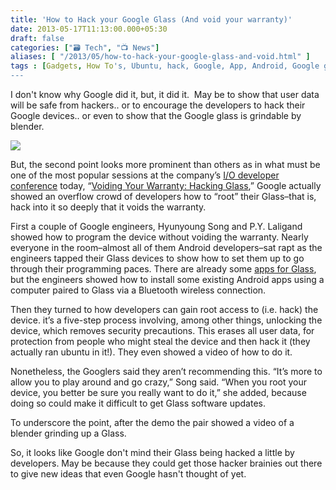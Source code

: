 ```yaml
---
title: 'How to Hack your Google Glass (And void your warranty)'
date: 2013-05-17T11:13:00.000+05:30
draft: false
categories: ["🗃️ Tech", "📺 News"]
aliases: [ "/2013/05/how-to-hack-your-google-glass-and-void.html" ]
tags : [Gadgets, How To's, Ubuntu, hack, Google, App, Android, Google glass, News]
---
```


I don't know why Google did it, but, it did it.  May be to show that user data will be safe from hackers.. or to encourage the developers to hack their Google devices.. or even to show that the Google glass is grindable by blender.  
  

[![](https://2.bp.blogspot.com/-BI1rVy5Tpc8/UZXIL_Y0Q3I/AAAAAAAABfM/p-KZNn7Qsas/s640/google-glass-team-at-google-io.jpg)](https://2.bp.blogspot.com/-BI1rVy5Tpc8/UZXIL_Y0Q3I/AAAAAAAABfM/p-KZNn7Qsas/s1600/google-glass-team-at-google-io.jpg)

  
  
But, the second point looks more prominent than others as in what must be one of the most popular sessions at the company’s [I/O developer conference](https://www.google.com/io) today, “[Voiding Your Warranty: Hacking Glass](httpss://developers.google.com/events/io/sessions/332704837),” Google actually showed an overflow crowd of developers how to “root” their Glass–that is, hack into it so deeply that it voids the warranty.  
  
First a couple of Google engineers, Hyunyoung Song and P.Y. Laligand showed how to program the device without voiding the warranty. Nearly everyone in the room–almost all of them Android developers–sat rapt as the engineers tapped their Glass devices to show how to set them up to go through their programming paces. There are already some [apps for Glass](https://bits.blogs.nytimes.com/2013/05/16/new-apps-arrive-on-google-glass/), but the engineers showed how to install some existing Android apps using a computer paired to Glass via a Bluetooth wireless connection.  
  
Then they turned to how developers can gain root access to (i.e. hack) the device. it’s a five-step process involving, among other things, unlocking the device, which removes security precautions. This erases all user data, for protection from people who might steal the device and then hack it (they actually ran ubuntu in it!). They even showed a video of how to do it.  
  

  
  
Nonetheless, the Googlers said they aren’t recommending this. “It’s more to allow you to play around and go crazy,” Song said. “When you root your device, you better be sure you really want to do it,” she added, because doing so could make it difficult to get Glass software updates.  
  
To underscore the point, after the demo the pair showed a video of a blender grinding up a Glass.  
  
So, it looks like Google don't mind their Glass being hacked a little by developers. May be because they could get those hacker brainies out there to give new ideas that even Google hasn't thought of yet.